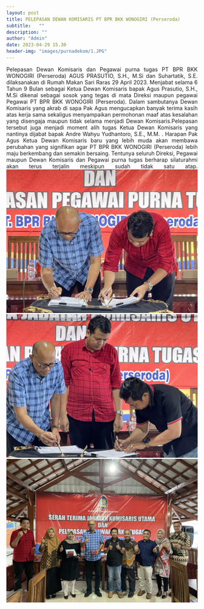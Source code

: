 ```yaml
---
layout: post
title: PELEPASAN DEWAN KOMISARIS PT BPR BKK WONOGIRI (Perseroda)
subtitle:   ""
description: ""
author: "Admin"
date: 2023-04-29 15.30
header-img: "images/purnadekom/1.JPG"
---
```


<div style="text-align: justify;">
Pelepasan Dewan Komisaris dan Pegawai purna tugas PT BPR BKK WONOGIRI (Perseroda) AGUS PRASUTIO, S.H., M.Si dan Suhartatik, S.E. dilaksanakan di Rumah Makan Sari Raras 29 April 2023. Menjabat selama 6 Tahun 9 Bulan sebagai Ketua Dewan Komisaris bapak Agus Prasutio, S.H., M.Si dikenal sebagai sosok yang tegas di mata Direksi maupun pegawai Pegawai PT BPR BKK WONOGIRI (Perseroda). Dalam sambutanya Dewan Komisaris yang akrab di sapa Pak Agus mengucapkan banyak terima kasih atas kerja sama sekaligus menyampaikan permohonan maaf atas kesalahan yang disengaja maupun tidak selama menjadi Dewan Komisaris.Pelepasan tersebut juga menjadi moment alih tugas Ketua Dewan Komisaris yang nantinya dijabat bapak Andre Wahyu Yudhantoro, S.E., M.M. . Harapan Pak Agus Ketua Dewan Komisaris baru yang lebih muda akan membawa perubahan yang signifikan agar PT BPR BKK WONOGIRI (Perseroda) lebih maju berkembang dan semakin bersaing. Tentunya seluruh Direksi, Pegawai maupun Dewan Komisaris dan Pegawai purna tugas berharap silaturahmi akan terus terjalin meskipun sudah tidak satu atap.


<img src="/images/purnadekom/2.JPG" class="img-responsive img-centered" alt="">

<img src="/images/purnadekom/3.JPG" class="img-responsive img-centered" alt="">

<img src="/images/purnadekom/4.JPG" class="img-responsive img-centered" alt="">




